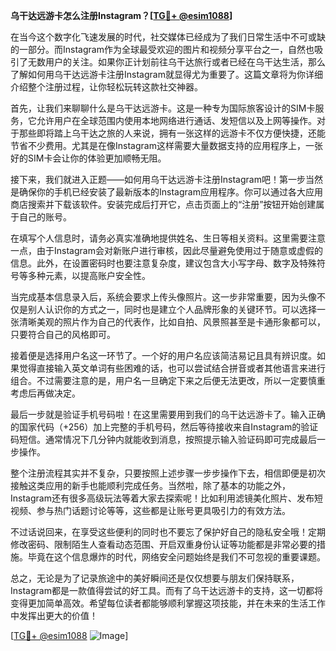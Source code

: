 **乌干达远游卡怎么注册Instagram？[[TG💪+ @esim1088](https://t.me/s/esim1088)]**

在当今这个数字化飞速发展的时代，社交媒体已经成为了我们日常生活中不可或缺的一部分。而Instagram作为全球最受欢迎的图片和视频分享平台之一，自然也吸引了无数用户的关注。如果你正计划前往乌干达旅行或者已经在乌干达生活，那么了解如何用乌干达远游卡注册Instagram就显得尤为重要了。这篇文章将为你详细介绍整个注册过程，让你轻松玩转这款社交神器。

首先，让我们来聊聊什么是乌干达远游卡。这是一种专为国际旅客设计的SIM卡服务，它允许用户在全球范围内使用本地网络进行通话、发短信以及上网等操作。对于那些即将踏上乌干达之旅的人来说，拥有一张这样的远游卡不仅方便快捷，还能节省不少费用。尤其是在像Instagram这样需要大量数据支持的应用程序上，一张好的SIM卡会让你的体验更加顺畅无阻。

接下来，我们就进入正题——如何用乌干达远游卡注册Instagram吧！第一步当然是确保你的手机已经安装了最新版本的Instagram应用程序。你可以通过各大应用商店搜索并下载该软件。安装完成后打开它，点击页面上的“注册”按钮开始创建属于自己的账号。

在填写个人信息时，请务必真实准确地提供姓名、生日等相关资料。这里需要注意一点，由于Instagram会对新账户进行审核，因此尽量避免使用过于随意或虚假的信息。此外，在设置密码时也要注意复杂度，建议包含大小写字母、数字及特殊符号等多种元素，以提高账户安全性。

当完成基本信息录入后，系统会要求上传头像照片。这一步非常重要，因为头像不仅是别人认识你的方式之一，同时也是建立个人品牌形象的关键环节。可以选择一张清晰美观的照片作为自己的代表作，比如自拍、风景照甚至是卡通形象都可以，只要符合自己的风格即可。

接着便是选择用户名这一环节了。一个好的用户名应该简洁易记且具有辨识度。如果觉得直接输入英文单词有些困难的话，也可以尝试结合拼音或者其他语言来进行组合。不过需要注意的是，用户名一旦确定下来之后便无法更改，所以一定要慎重考虑后再做决定。

最后一步就是验证手机号码啦！在这里需要用到我们的乌干达远游卡了。输入正确的国家代码（+256）加上完整的手机号码，然后等待接收来自Instagram的验证码短信。通常情况下几分钟内就能收到消息，按照提示输入验证码即可完成最后一步操作。

整个注册流程其实并不复杂，只要按照上述步骤一步步操作下去，相信即便是初次接触这类应用的新手也能顺利完成任务。当然啦，除了基本的功能之外，Instagram还有很多高级玩法等着大家去探索呢！比如利用滤镜美化照片、发布短视频、参与热门话题讨论等等，这些都是让账号更具吸引力的有效方法。

不过话说回来，在享受这些便利的同时也不要忘了保护好自己的隐私安全哦！定期修改密码、限制陌生人查看动态范围、开启双重身份认证等功能都是非常必要的措施。毕竟在这个信息爆炸的时代，网络安全问题始终是我们不可忽视的重要课题。

总之，无论是为了记录旅途中的美好瞬间还是仅仅想要与朋友们保持联系，Instagram都是一款值得尝试的好工具。而有了乌干达远游卡的支持，这一切都将变得更加简单高效。希望每位读者都能够顺利掌握这项技能，并在未来的生活工作中发挥出更大的价值！

[[TG💪+ @esim1088](https://t.me/s/esim1088) ![Image](https://i.postimg.cc/4NQfJmqS/Snipaste-2025-05-13-00-14-12.png)]